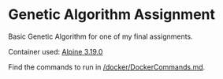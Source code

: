 # Genetic Algorithm Assignment

Basic Genetic Algorithm for one of my final assignments.


Container used: [Alpine 3.19.0](https://hub.docker.com/_/alpine)

Find the commands to run in [/docker/DockerCommands.md](https://github.com/nevermore23274/Genetic-Algorithm-Assignment/blob/main/docker/DockerCommands.md).
